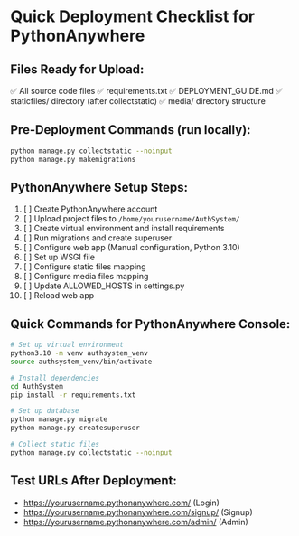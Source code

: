 # Quick Deployment Checklist for PythonAnywhere

## Files Ready for Upload:
✅ All source code files
✅ requirements.txt
✅ DEPLOYMENT_GUIDE.md
✅ staticfiles/ directory (after collectstatic)
✅ media/ directory structure

## Pre-Deployment Commands (run locally):
```bash
python manage.py collectstatic --noinput
python manage.py makemigrations
```

## PythonAnywhere Setup Steps:
1. [ ] Create PythonAnywhere account
2. [ ] Upload project files to `/home/yourusername/AuthSystem/`
3. [ ] Create virtual environment and install requirements
4. [ ] Run migrations and create superuser
5. [ ] Configure web app (Manual configuration, Python 3.10)
6. [ ] Set up WSGI file
7. [ ] Configure static files mapping
8. [ ] Configure media files mapping
9. [ ] Update ALLOWED_HOSTS in settings.py
10. [ ] Reload web app

## Quick Commands for PythonAnywhere Console:
```bash
# Set up virtual environment
python3.10 -m venv authsystem_venv
source authsystem_venv/bin/activate

# Install dependencies
cd AuthSystem
pip install -r requirements.txt

# Set up database
python manage.py migrate
python manage.py createsuperuser

# Collect static files
python manage.py collectstatic --noinput
```

## Test URLs After Deployment:
- https://yourusername.pythonanywhere.com/ (Login)
- https://yourusername.pythonanywhere.com/signup/ (Signup)
- https://yourusername.pythonanywhere.com/admin/ (Admin)
